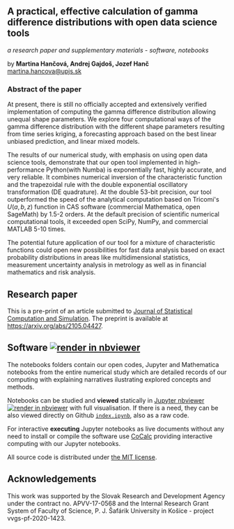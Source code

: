 ## A practical, effective calculation of gamma difference distributions with open data science tools
*a research paper and supplementary materials - software, notebooks*

by **Martina Hančová, Andrej Gajdoš, Jozef Hanč**  
<martina.hancova@upjs.sk>

### Abstract of the paper

At present, there is still no officially accepted and extensively verified implementation of computing the gamma
difference distribution allowing unequal shape parameters. We explore four computational ways of the gamma difference distribution
with the different shape parameters resulting from time series kriging, a forecasting approach based on the best linear unbiased prediction, and linear mixed models.

The results of our numerical study, with emphasis on using open data science tools, demonstrate that our open tool implemented in high-performance Python(with Numba)
is exponentially fast, highly accurate, and very reliable. It combines numerical inversion of the characteristic function and the trapezoidal rule with the double exponential oscillatory transformation (DE quadrature). At the double 53-bit precision, our tool outperformed the speed of the analytical 
computation based on Tricomi's $U(a, b, z)$ function in CAS software (commercial Mathematica, open SageMath) by 1.5-2 orders. At the default precision of scientific numerical computational tools, it exceeded open SciPy, NumPy, and commercial MATLAB 5-10 times. 

The potential future application of our tool for a mixture of characteristic functions could open new possibilities for fast data analysis based on exact probability distributions in areas like multidimensional statistics, measurement uncertainty analysis in metrology as well as in financial mathematics and risk analysis. 

## Research paper 

This is a pre-print of an article submitted to [Journal of Statistical Computation and Simulation](https://www.tandfonline.com/loi/gscs20). The preprint is available at <https://arxiv.org/abs/2105.04427>.

## Software [![render in nbviewer](misc/nbviewer_badge.svg)](https://nbviewer.jupyter.org/github/fdslrm/EBLUP-NE/blob/master/index.ipynb) 

The notebooks folders contain our open codes, Jupyter and Mathematica notebooks from the entire numerical study which are detailed records of our computing 
with explaining narratives ilustrating explored concepts and methods. 

Notebooks can be studied and **viewed** statically in [Jupyter nbviewer](https://nbviewer.jupyter.org/github/fdslrm/EBLUP-NE/blob/master/index.ipynb) [![render in nbviewer](misc/nbviewer_badge.svg)](https://nbviewer.jupyter.org/github/fdslrm/EBLUP-NE/blob/master/index.ipynb) with full visualisation. If there is a need, they can be also viewed directly on Github [`index.ipynb`](index.ipynb), also as a raw code. 

For interactive **executing** Jupyter notebooks as live documents without any need to install or compile the software use [CoCalc](https://cocalc.com/) providing interactive computing with our Jupyter notebooks.
 
All source code is distributed under [the MIT license](https://choosealicense.com/licenses/mit/).

## Acknowledgements

This work was supported by the Slovak Research and Development Agency under the contract no. APVV-17-0568 and the Internal Research Grant System of Faculty of Science, P. J. Šafárik University in Košice - project vvgs-pf-2020-1423.
